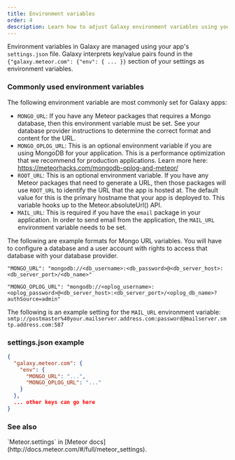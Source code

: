 ```yaml
---
title: Environment variables
order: 4
description: Learn how to adjust Galaxy environment variables using your app's settings.json file
---
```


Environment variables in Galaxy are managed using your app's `settings.json` file. Galaxy interprets key/value pairs found in the `{"galaxy.meteor.com": {"env": { ... }}` section of your settings as environment variables.

<h3 id="common-env-variables">Commonly used environment variables</h3>

The following environment variable are most commonly set for Galaxy apps:

- `MONGO_URL`: If you have any Meteor packages that requires a Mongo database, then this environment variable must be set. See your database provider instructions to determine the correct format and content for the URL.
- `MONGO_OPLOG_URL`: This is an optional environment variable if you are using MongoDB for your application. This is a performance optimization that we recommend for production applications. Learn more here: https://meteorhacks.com/mongodb-oplog-and-meteor/
- `ROOT_URL`: This is an optional environment variable. If you have any Meteor packages that need to generate a URL, then those packages will use `ROOT_URL` to identify the URL that the app is hosted at. The default value for this is the primary hostname that your app is deployed to. This variable hooks up to the Meteor.absoluteUrl() API.
- `MAIL_URL`: This is required if you have the `email`  package in your application. In order to send email from the application, the `MAIL_URL` environment variable needs to be set.

The following are example formats for Mongo URL variables. You will have to configure a database and a user account with rights to access that database with your database provider.

`"MONGO_URL": "mongodb://<db_username>:<db_password>@<db_server_host>:<db_server_port>/<db_name>"`

`"MONGO_OPLOG_URL": "mongodb://<oplog_username>:<oplog_password>@<db_server_host>:<db_server_port>/<oplog_db_name>?authSource=admin"`

The following is an example setting for the `MAIL_URL` environment variable:
`smtp://postmaster%40your.mailserver.address.com:password@mailserver.smtp.address.com:587`

<h3 id="settings-example">settings.json example</h3>

```json
{
  "galaxy.meteor.com": {
    "env": {
      "MONGO_URL": "...",
      "MONGO_OPLOG_URL": "..."
    }
  },
  ... other keys can go here
}
```

<h3 id="see-also">See also</h3>
`Meteor.settings` in [Meteor docs](http://docs.meteor.com/#/full/meteor_settings).

